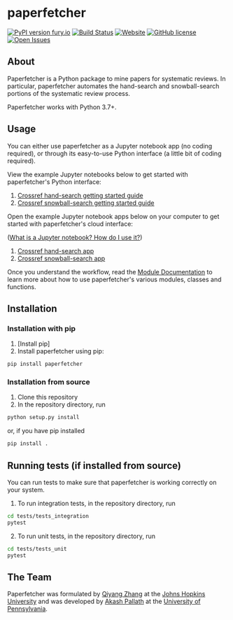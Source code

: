 # paperfetcher

[![PyPI version fury.io](https://badge.fury.io/py/paperfetcher.svg)](https://pypi.python.org/pypi/paperfetcher/)
[![Build Status](https://img.shields.io/endpoint.svg?url=https%3A%2F%2Factions-badge.atrox.dev%2Fpaperfetcher%2Fpaperfetcher%2Fbadge&style=flat)](https://actions-badge.atrox.dev/paperfetcher/paperfetcher/goto)
[![Website](https://img.shields.io/website?label=docs&url=https%3A%2F%2Fimg.shields.io%2Fwebsite%2Fhttps%2Fpaperfetcher.github.io%2Fpaperfetcher)](https://paperfetcher.github.io/paperfetcher)
[![GitHub license](https://badgen.net/github/license/paperfetcher/paperfetcher)](https://github.com/paperfetcher/paperfetcher/blob/master/LICENSE)
[![Open Issues](https://img.shields.io/github/issues-raw/paperfetcher/paperfetcher)](https://github.com/paperfetcher/paperfetcher/issues)

## About

Paperfetcher is a Python package to mine papers for systematic reviews. In particular, paperfetcher automates the hand-search and snowball-search portions of the systematic review process.

Paperfetcher works with Python 3.7+.

## Usage

You can either use paperfetcher as a Jupyter notebook app (no coding required), or through its easy-to-use Python interface (a little bit of coding required).

View the example Jupyter notebooks below to get started with paperfetcher's Python interface:

1. [Crossref hand-search getting started guide](https://nbviewer.jupyter.org/github/paperfetcher/paperfetcher/blob/master/examples/Crossref_hand_search.ipynb)
2. [Crossref snowball-search getting started guide](https://nbviewer.jupyter.org/github/paperfetcher/paperfetcher/blob/master/examples/Crossref_snowball_search.ipynb)

Open the example Jupyter notebook apps below on your computer to get started with paperfetcher's cloud interface:

([What is a Jupyter notebook? How do I use it?](https://jupyter-notebook-beginner-guide.readthedocs.io/en/latest/))

1. [Crossref hand-search app](https://github.com/paperfetcher/paperfetcher/blob/master/examples/Crossref_hand_search_nbutils.ipynb)
2. [Crossref snowball-search app](https://github.com/paperfetcher/paperfetcher/blob/master/examples/Crossref_snowball_search_nbutils.ipynb)

Once you understand the workflow, read the [Module Documentation](https://paperfetcher.github.io/paperfetcher/paperfetcher.html) to
learn more about how to use paperfetcher's various modules, classes and functions.

## Installation

### Installation with pip

1. [Install pip]
2. Install paperfetcher using pip:
```sh
pip install paperfetcher
```

### Installation from source

1. Clone this repository
2. In the repository directory, run
```sh
python setup.py install
```
or, if you have pip installed
```sh
pip install .
```

## Running tests (if installed from source)

You can run tests to make sure that paperfetcher is working correctly on your system.

1. To run integration tests, in the repository directory, run
```sh
cd tests/tests_integration
pytest
```

2. To run unit tests, in the repository directory, run
```sh
cd tests/tests_unit
pytest
```

## The Team

Paperfetcher was formulated by [Qiyang Zhang](https://qiyangzh.github.io) at the [Johns Hopkins University](https://www.jhu.edu) and was developed by [Akash Pallath](https://apallath.github.io) at the [University of Pennsylvania](https://www.upenn.edu).
